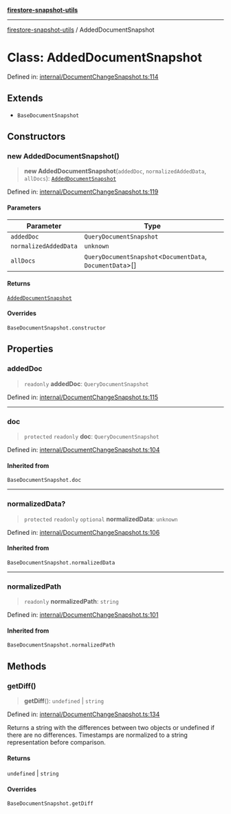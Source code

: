 [**firestore-snapshot-utils**](../README.md)

---

[firestore-snapshot-utils](../README.md) / AddedDocumentSnapshot

# Class: AddedDocumentSnapshot

Defined in: [internal/DocumentChangeSnapshot.ts:114](https://github.com/ericvera/firestore-snapshot-utils/blob/main/src/internal/DocumentChangeSnapshot.ts#L114)

## Extends

- `BaseDocumentSnapshot`

## Constructors

### new AddedDocumentSnapshot()

> **new AddedDocumentSnapshot**(`addedDoc`, `normalizedAddedData`, `allDocs`): [`AddedDocumentSnapshot`](AddedDocumentSnapshot.md)

Defined in: [internal/DocumentChangeSnapshot.ts:119](https://github.com/ericvera/firestore-snapshot-utils/blob/main/src/internal/DocumentChangeSnapshot.ts#L119)

#### Parameters

| Parameter             | Type                                                        |
| --------------------- | ----------------------------------------------------------- |
| `addedDoc`            | `QueryDocumentSnapshot`                                     |
| `normalizedAddedData` | `unknown`                                                   |
| `allDocs`             | `QueryDocumentSnapshot`\<`DocumentData`, `DocumentData`\>[] |

#### Returns

[`AddedDocumentSnapshot`](AddedDocumentSnapshot.md)

#### Overrides

`BaseDocumentSnapshot.constructor`

## Properties

### addedDoc

> `readonly` **addedDoc**: `QueryDocumentSnapshot`

Defined in: [internal/DocumentChangeSnapshot.ts:115](https://github.com/ericvera/firestore-snapshot-utils/blob/main/src/internal/DocumentChangeSnapshot.ts#L115)

---

### doc

> `protected` `readonly` **doc**: `QueryDocumentSnapshot`

Defined in: [internal/DocumentChangeSnapshot.ts:104](https://github.com/ericvera/firestore-snapshot-utils/blob/main/src/internal/DocumentChangeSnapshot.ts#L104)

#### Inherited from

`BaseDocumentSnapshot.doc`

---

### normalizedData?

> `protected` `readonly` `optional` **normalizedData**: `unknown`

Defined in: [internal/DocumentChangeSnapshot.ts:106](https://github.com/ericvera/firestore-snapshot-utils/blob/main/src/internal/DocumentChangeSnapshot.ts#L106)

#### Inherited from

`BaseDocumentSnapshot.normalizedData`

---

### normalizedPath

> `readonly` **normalizedPath**: `string`

Defined in: [internal/DocumentChangeSnapshot.ts:101](https://github.com/ericvera/firestore-snapshot-utils/blob/main/src/internal/DocumentChangeSnapshot.ts#L101)

#### Inherited from

`BaseDocumentSnapshot.normalizedPath`

## Methods

### getDiff()

> **getDiff**(): `undefined` \| `string`

Defined in: [internal/DocumentChangeSnapshot.ts:134](https://github.com/ericvera/firestore-snapshot-utils/blob/main/src/internal/DocumentChangeSnapshot.ts#L134)

Returns a string with the differences between two objects or undefined if
there are no differences.
Timestamps are normalized to a string representation before comparison.

#### Returns

`undefined` \| `string`

#### Overrides

`BaseDocumentSnapshot.getDiff`
